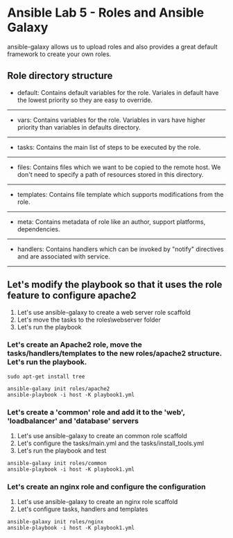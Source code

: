 # Ansible Lab 5 - Roles and Ansible Galaxy

ansible-galaxy allows us to upload roles and also provides a great default framework to create your own roles.

## Role directory structure

- default: Contains default variables for the role. Variales in default have the lowest priority so they are easy to override.
----------
- vars: Contains variables for the role. Variables in vars have higher priority than variables in defaults directory.
-------
- tasks: Contains the main list of steps to be executed by the role.
--------
- files: Contains files which we want to be copied to the remote host. We don't need to specify a path of resources stored in this directory.
--------
- templates: Contains file template which supports modifications from the role.
---------
- meta: Contains metadata of role like an author, support platforms, dependencies.
-------
- handlers: Contains handlers which can be invoked by "notify" directives and are associated with service.
----------

## Let's modify the playbook so that it uses the role feature to configure apache2

1. Let's use ansible-galaxy to create a web server role scaffold
2. Let's move the tasks to the roles\webserver folder
3. Let's run the playbook

### Let's create an Apache2 role, move the tasks/handlers/templates to the new roles/apache2 structure. Let's run the playbook.

```shell
sudo apt-get install tree
```

```shell
ansible-galaxy init roles/apache2
ansible-playbook -i host -K playbook1.yml
```

### Let's create a 'common' role and add it to the 'web', 'loadbalancer' and 'database' servers

1. Let's use ansible-galaxy to create an common role scaffold
2. Let's configure the tasks/main.yml and the tasks/install_tools.yml
3. Let's run the playbook and test

```shell
ansible-galaxy init roles/common
ansible-playbook -i host -K playbook1.yml
```

### Let's create an nginx role and configure the configuration

1. Let's use ansible-galaxy to create an nginx role scaffold
2. Let's configure tasks, handlers and templates

```shell
ansible-galaxy init roles/nginx
ansible-playbook -i host -K playbook1.yml
```
